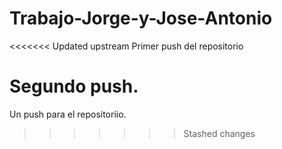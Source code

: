 # Trabajo-Jorge-y-Jose-Antonio

<<<<<<< Updated upstream
Primer push del repositorio

Segundo push.
=======
Un push para el repositoriio.
>>>>>>> Stashed changes
